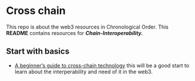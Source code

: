 # Cross chain

This repo is about the web3 resources in Chronological Order. This **README** contains resources for **_Chain-Interoperability._**

## Start with basics

- [A beginner’s guide to cross-chain technology](https://cointelegraph.com/blockchain-for-beginners/what-is-blockchain-interoperability-a-beginners-guide-to-cross-chain-technology) this will be a good start to learn about the interperability and need of it in the web3.
